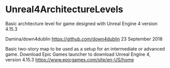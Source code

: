 # Unreal4ArchitectureLevels
Basic architecture level for game designed with Unreal Engine 4 version 4.15.3

Damina/down4dublin
https://github.com/down4dublin
23 September 2018

Basic two-story map to be used as a setup for an intermediate or advanced game.
Download Epic Games launcher to download Unreal Engine 4, version 4.15.3 
https://www.epicgames.com/site/en-US/home
